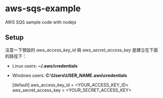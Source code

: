 # aws-sqs-example
AWS SQS sample code with nodejs

## Setup ##

注意一下預設的 *aws_access_key_id* 與 *aws_secret_access_key* 是建立在下面的路徑下：

- Linux users: **~/.aws/credentials**
- Windows users: **C:\Users\USER_NAME\.aws\credentials**

    [default]
    aws_access_key_id = <YOUR_ACCESS_KEY_ID>
    aws_secret_access_key = <YOUR_SECRET_ACCESS_KEY>